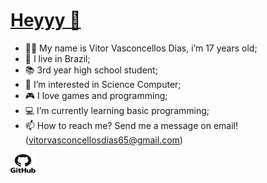 <h1 id="titulo"><u>Heyyy 👋 </u></h1>

- 🙋‍♂️ My name is Vitor Vasconcellos Dias, i’m 17 years old;
- 🌄 I live in Brazil;
- 📚 3rd year high school student;
- 👀 I’m interested in Science Computer;
- 🎮 I love games and programming;
- 💻 I’m currently learning basic programming;
- 📫 How to reach me? Send me a message on email! (vitorvasconcellosdias65@gmail.com)

<a>
<img align="center" alt="vitor5252" height="30" width="40" src="https://raw.githubusercontent.com/devicons/devicon/master/icons/github/github-original-wordmark.svg" style="max-width:100%;">
</a>
